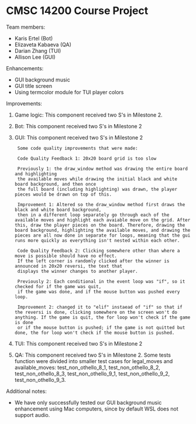 # CMSC 14200 Course Project

Team members:
- Karis Ertel (Bot)
- Elizaveta Kabaeva (QA)
- Darian Zhang (TUI)
- Allison Lee (GUI)


Enhancements:
- GUI background music
- GUI title screen
- Using termcolor module for TUI player colors


Improvements:
1. Game logic: This component received two S's in Milestone 2.

2. Bot: This component received two S's in Milestone 2

3. GUI: This component received two S's in Milestone 2

        Some code quality improvements that were made:

        Code Quality Feedback 1: 20x20 board grid is too slow

        Previously 1: the draw_window method was drawing the entire board and highlighting
        the available moves while drawing the initial black and white board background, and then once
        the full board (including highlighting) was drawn, the player pieces would be drawn on top of this.

        Improvement 1: Altered so the draw_window method first draws the black and white board background,
        then in a different loop separately go through each of the available moves and highlight each avaiable move on the grid. After this, draw the player pieces on the board. Therefore, drawing the board background, highlighting the available moves, and drawing the pieces are all now done in separate for loops, meaning that the gui runs more quickly as everything isn't nested within each other.

        Code Quality Feedback 2: Clicking somewhere other than where a move is possible should have no effect.
        If the left corner is randomly clicked after the winner is announced in 20x20 reversi, the text that
        displays the winner changes to another player.

        Previously 2: Each conditional in the event loop was "if", so it checked for if the game was quit,
        if the game was done, and if the mouse button was pushed every loop.

        Improvement 2: changed it to "elif" instaead of "if" so that if the reversi is done, clicking somewhere on the screen won't do anything. If the game is quit, the for loop won't check if the game is done
        or if the mouse button is pushed; if the game is not quitted but done, the for loop won't check if the mouse button is pushed.

4. TUI: This component received two S's in Milestone 2

5. QA: This component received two S's in Milestone 2. Some tests function were divided into smaller test cases for legal_moves and available_moves: test_non_othello_8_1, test_non_othello_8_2, test_non_othello_8_3, test_non_othello_9_1, test_non_othello_9_2, test_non_othello_9_3.

Additional notes:
- We have only successfully tested our GUI background music enhancement using Mac computers, since by default WSL does not support audio.

